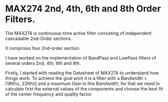 # MAX274 2nd, 4th, 6th and 8th Order Filters.

The MAX274 is continuous-time active filter consisting of independent cascadable 2nd-Order sections.

 It comprises four 2nd-order section.


I have worked on the implementation of BandPass and LowPass filters of several orders 2nd, 4th, 6th and 8th.

Firstly, I started with reading the Datasheet of MAX274 to understand how things work. To achieve the goal wich it is a filter with a Bandwidth = [18Khz, 22Khz] and a maximum Gain in this Bandwidth, for that we need to calculate first the external values of the components and choose the best fit of the center frequency and quality factor.
